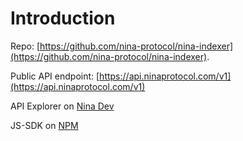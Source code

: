 # Introduction

Repo: [https://github.com/nina-protocol/nina-indexer](https://github.com/nina-protocol/nina-indexer).

Public API endpoint: [https://api.ninaprotocol.com/v1](https://api.ninaprotocol.com/v1)

API Explorer on [Nina Dev](https://dev.ninaprotocol.com)

JS-SDK on [NPM](https://www.npmjs.com/package/@nina-protocol/js-sdk)
